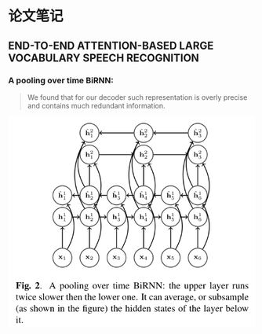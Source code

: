 # 论文笔记

## END-TO-END ATTENTION-BASED LARGE VOCABULARY SPEECH RECOGNITION

### A pooling over time BiRNN:

> We found that for our decoder such representation is overly precise and contains much redundant information.

![](https://raw.githubusercontent.com/nuaalixu/picBed/master/PicGo/a%20pooling%20over%20time%20BiRNN.png)

